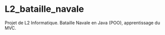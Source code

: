 # L2_bataille_navale
Projet de L2 Informatique. Bataille Navale en Java (POO), apprentissage du MVC. 
